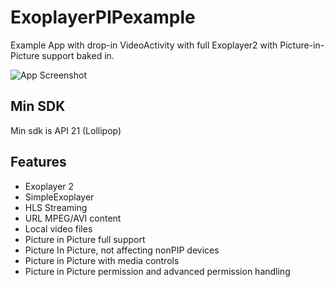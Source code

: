 # ExoplayerPIPexample

Example App with drop-in VideoActivity with full Exoplayer2 with Picture-in-Picture support baked in.

![App Screenshot](https://raw.githubusercontent.com/childofthehorn/ExoplayerPIPexample/master/exampleimages/pip_infinite_cycle.gif "App Screenshot")

## Min SDK
Min sdk is API 21 (Lollipop)

## Features 
- Exoplayer 2
- SimpleExoplayer 
- HLS Streaming
- URL MPEG/AVI content
- Local video files
- Picture in Picture full support
- Picture In Picture, not affecting nonPIP devices
- Picture in Picture with media controls
- Picture in Picture permission and advanced permission handling

